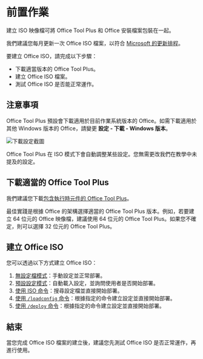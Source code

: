 # 前置作業

建立 ISO 映像檔可將 Office Tool Plus 和 Office 安裝檔案包裝在一起。  

我們建議您每月更新一次 Office ISO 檔案，以符合 [Microsoft 的更新排程](/usage/deploy/settings/basic#update-channel)。  

要建立 Office ISO，請完成以下步驟：  

- 下載適當版本的 Office Tool Plus。  
- 建立 Office ISO 檔案。  
- 測試 Office ISO 是否能正常運作。  

## 注意事項  

Office Tool Plus 預設會下載適用於目前作業系統版本的 Office。如需下載適用於其他 Windows 版本的 Office，請變更 **設定 - 下載 - Windows 版本**。  

![下載設定截圖](/images/en-us/settings/download-settings.webp)  

Office Tool Plus 在 ISO 模式下會自動調整某些設定。您無需更改我們在教學中未提及的設定。  

## 下載適當的 Office Tool Plus  

我們建議您下載[包含執行時元件的 Office Tool Plus](/introduction/download)。  

最佳實踐是根據 Office 的架構選擇適當的 Office Tool Plus 版本。例如，若要建立 64 位元的 Office 映像檔，建議使用 64 位元的 Office Tool Plus。如果您不確定，則可以選擇 32 位元的 Office Tool Plus。  

## 建立 Office ISO  

您可以透過以下方式建立 Office ISO：  

1. [無設定檔模式](no-config.md)：手動設定並正常部署。  
2. [預設設定模式](default-config.md)：自動載入設定，並詢問使用者是否開始部署。  
3. [使用 ISO 命令](iso-command.md)：搜尋設定檔並直接開始部署。  
4. [使用 `/loadconfig` 命令](config-command.md)：根據指定的命令建立設定並直接開始部署。  
5. [使用 `/deploy` 命令](deploy-command.md)：根據指定的命令建立設定並直接開始部署。  

## 結束

當您完成 Office ISO 檔案的建立後，建議您先測試 Office ISO 是否正常運作，再進行使用。  